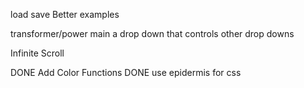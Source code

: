 load save
Better examples

transformer/power main a drop down that controls other drop downs


Infinite Scroll

DONE Add Color Functions
DONE use epidermis for css

